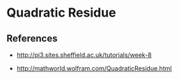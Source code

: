 Quadratic Residue
=================

## References

* http://pi3.sites.sheffield.ac.uk/tutorials/week-8

* http://mathworld.wolfram.com/QuadraticResidue.html
